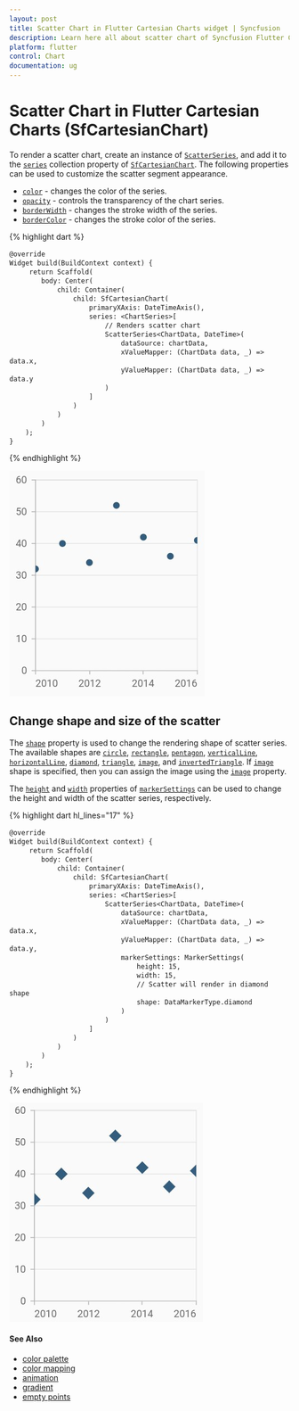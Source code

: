 ```yaml
---
layout: post
title: Scatter Chart in Flutter Cartesian Charts widget | Syncfusion 
description: Learn here all about scatter chart of Syncfusion Flutter Cartesian Charts (SfCartesianChart) widget and more.
platform: flutter
control: Chart
documentation: ug
---
```


# Scatter Chart in Flutter Cartesian Charts (SfCartesianChart)

To render a scatter chart, create an instance of [`ScatterSeries`](https://pub.dev/documentation/syncfusion_flutter_charts/latest/charts/ScatterSeries-class.html), and add it to the [`series`](https://pub.dev/documentation/syncfusion_flutter_charts/latest/charts/SfCartesianChart/series.html) collection property of [`SfCartesianChart`](https://pub.dev/documentation/syncfusion_flutter_charts/latest/charts/SfCartesianChart-class.html). The following properties can be used to customize the scatter segment appearance.

* [`color`](https://pub.dev/documentation/syncfusion_flutter_charts/latest/charts/CartesianSeries/color.html) - changes the color of the series.
* [`opacity`](https://pub.dev/documentation/syncfusion_flutter_charts/latest/charts/CartesianSeries/opacity.html) - controls the transparency of the chart series.
* [`borderWidth`](https://pub.dev/documentation/syncfusion_flutter_charts/latest/charts/CartesianSeries/borderWidth.html) - changes the stroke width of the series.
* [`borderColor`](https://pub.dev/documentation/syncfusion_flutter_charts/latest/charts/CartesianSeries/borderColor.html) - changes the stroke color of the series.

{% highlight dart %} 
    
    @override
    Widget build(BuildContext context) {
         return Scaffold(
            body: Center(
                child: Container(
                    child: SfCartesianChart(
                        primaryXAxis: DateTimeAxis(),
                        series: <ChartSeries>[
                            // Renders scatter chart
                            ScatterSeries<ChartData, DateTime>(
                                dataSource: chartData,
                                xValueMapper: (ChartData data, _) => data.x,
                                yValueMapper: (ChartData data, _) => data.y
                            )
                        ]
                    )
                )   
            )
        );
    }

{% endhighlight %}

![Scatter chart](cartesian-chart-types-images/scatter.jpg)

##	Change shape and size of the scatter

The [`shape`](https://pub.dev/documentation/syncfusion_flutter_charts/latest/charts/MarkerSettings/shape.html) property is used to change the rendering shape of scatter series. The available shapes are [`circle`](https://pub.dev/documentation/syncfusion_flutter_core/latest/core/DataMarkerType.html), [`rectangle`](https://pub.dev/documentation/syncfusion_flutter_core/latest/core/DataMarkerType.html), [`pentagon`](https://pub.dev/documentation/syncfusion_flutter_core/latest/core/DataMarkerType.html), [`verticalLine`](https://pub.dev/documentation/syncfusion_flutter_core/latest/core/DataMarkerType.html), [`horizontalLine`](https://pub.dev/documentation/syncfusion_flutter_core/latest/core/DataMarkerType.html), [`diamond`](https://pub.dev/documentation/syncfusion_flutter_core/latest/core/DataMarkerType.html), [`triangle`](https://pub.dev/documentation/syncfusion_flutter_core/latest/core/DataMarkerType.html), [`image`](https://pub.dev/documentation/syncfusion_flutter_core/latest/core/DataMarkerType.html), and [`invertedTriangle`](https://pub.dev/documentation/syncfusion_flutter_core/latest/core/DataMarkerType.html). If [`image`](https://pub.dev/documentation/syncfusion_flutter_charts/latest/charts/MarkerSettings/image.html) shape is specified, then you can assign the image using the [`image`](https://pub.dev/documentation/syncfusion_flutter_charts/latest/charts/MarkerSettings/image.html) property.

The [`height`](https://pub.dev/documentation/syncfusion_flutter_charts/latest/charts/MarkerSettings/height.html) and [`width`](https://pub.dev/documentation/syncfusion_flutter_charts/latest/charts/MarkerSettings/width.html) properties of [`markerSettings`](https://pub.dev/documentation/syncfusion_flutter_charts/latest/charts/CartesianSeries/markerSettings.html) can be used to change the height and width of the scatter series, respectively.

{% highlight dart hl_lines="17" %} 
    
    @override
    Widget build(BuildContext context) {
         return Scaffold(
            body: Center(
                child: Container(
                    child: SfCartesianChart(
                        primaryXAxis: DateTimeAxis(),
                        series: <ChartSeries>[
                            ScatterSeries<ChartData, DateTime>(
                                dataSource: chartData,
                                xValueMapper: (ChartData data, _) => data.x,
                                yValueMapper: (ChartData data, _) => data.y,
                                markerSettings: MarkerSettings(
                                    height: 15,
                                    width: 15,
                                    // Scatter will render in diamond shape
                                    shape: DataMarkerType.diamond
                                )
                            )
                        ]
                    )
                )   
            )
        );
    }

{% endhighlight %}

![Scatter shape](cartesian-chart-types-images/scatter_shape.jpg)

#### See Also

* [color palette](/flutter/cartesian-charts/series-customization#color-palette) 
* [color mapping](/flutter/cartesian-charts/series-customization#color-mapping-for-data-points)
* [animation](/flutter/cartesian-charts/series-customization#animation)
* [gradient](/flutter/cartesian-charts/series-customization#gradient-fill)
* [empty points](/flutter/cartesian-charts/series-customization#empty-points)
